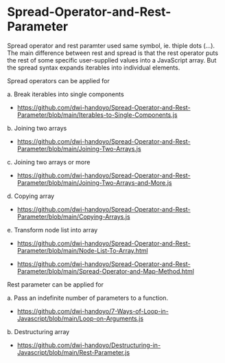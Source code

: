 # Spread-Operator-and-Rest-Parameter

Spread operator and rest paramter used same symbol, ie. thiple dots (...). The main difference between rest and spread is that the rest operator puts the rest of some specific user-supplied values into a JavaScript array. But the spread syntax expands iterables into individual elements.

Spread operators can be applied for

a. Break iterables into single components

   * https://github.com/dwi-handoyo/Spread-Operator-and-Rest-Parameter/blob/main/Iterables-to-Single-Components.js

b. Joining two arrays

   * https://github.com/dwi-handoyo/Spread-Operator-and-Rest-Parameter/blob/main/Joining-Two-Arrays.js

c. Joining two arrays or more
   
   * https://github.com/dwi-handoyo/Spread-Operator-and-Rest-Parameter/blob/main/Joining-Two-Arrays-and-More.js
   
d. Copying array
  
   * https://github.com/dwi-handoyo/Spread-Operator-and-Rest-Parameter/blob/main/Copying-Arrays.js
   
e. Transform node list into array

   * https://github.com/dwi-handoyo/Spread-Operator-and-Rest-Parameter/blob/main/Node-List-To-Array.html
   
   * https://github.com/dwi-handoyo/Spread-Operator-and-Rest-Parameter/blob/main/Spread-Operator-and-Map-Method.html
   
Rest parameter can be applied for

a. Pass an indefinite number of parameters to a function.

   * https://github.com/dwi-handoyo/7-Ways-of-Loop-in-Javascript/blob/main/Loop-on-Arguments.js

b. Destructuring array

   * https://github.com/dwi-handoyo/Destructuring-in-Javascript/blob/main/Rest-Parameter.js
   
   
